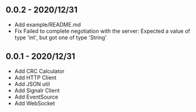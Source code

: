 ## 0.0.2 - 2020/12/31

- Add example/README.md
- Fix Failed to complete negotiation with the server: Expected a value of type 'int', but got one of type 'String'

## 0.0.1 - 2020/12/31

- Add CRC Calculator
- Add HTTP Client
- Add JSON util
- Add Signalr Client
- Add EventSource
- Add WebSocket